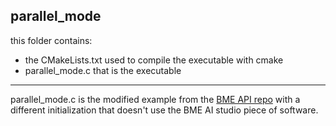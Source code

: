 ## parallel_mode
this folder contains:
- the CMakeLists.txt used to compile the executable with cmake
- parallel_mode.c that is the executable
--- ---
parallel_mode.c is the modified example from the [BME API repo](https://github.com/boschsensortec/BME68x-Sensor-API/tree/master/examples/parallel_mode) with a different initialization that doesn't use the BME AI studio piece of software. 